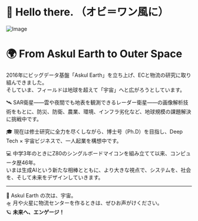 # 👋 Hello there. （オビ＝ワン風に）

![Image](https://github.com/user-attachments/assets/9b522141-9e2e-4920-b4ac-38ba1d4d543f)
<!--
**kkoike-lab/kkoike-lab** is a ✨ _special_ ✨ repository because its `README.md` (this file) appears on your GitHub profile.

Here are some ideas to get you started:

- 🔭 I’m currently working on ...
- 🌱 I’m currently learning ...
- 👯 I’m looking to collaborate on ...
- 🤔 I’m looking for help with ...
- 💬 Ask me about ...
- 📫 How to reach me: ...
- 😄 Pronouns: ...
- ⚡ Fun fact: ...
-->
# 🌍 From Askul Earth to Outer Space

2016年にビッグデータ基盤「Askul Earth」を立ち上げ、ECと物流の研究に取り組んできました。  
そしていま、フィールドは地球を超えて「宇宙」へと広がろうとしています。

🛰 SAR衛星――雲や夜間でも地表を観測できるレーダー衛星――の画像解析技術をもとに、防災、防衛、農業、環境、インフラ劣化など、地球規模の課題解決に挑戦中です。

🎓 現在は修士研究に全力を尽くしながら、博士号（Ph.D）を目指し、Deep Tech × 宇宙ビジネスで、一人起業を構想中です。

💻 中学3年のときにZ80のシングルボードマイコンを組み立てて以来、コンピュータ歴46年。  
いまは生成AIという新たな相棒とともに、より大きな視点で、システムを、社会を、そして未来をデザインしていきます。

---

🚀 Askul Earth の次は、宇宙。  
🛸 月や火星に物流センターを作るときは、ぜひお声がけください。  
🪐 **未来へ、エンゲージ！**
